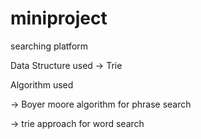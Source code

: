 # miniproject
searching platform

Data Structure used
-> Trie


Algorithm used


-> Boyer moore algorithm for phrase search


-> trie approach for word search
